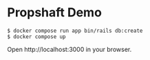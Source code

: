 # Propshaft Demo

```
$ docker compose run app bin/rails db:create
$ docker compose up
```

Open http://localhost:3000 in your browser.
